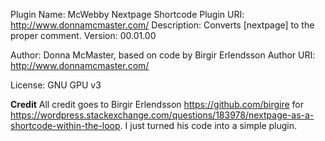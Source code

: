 Plugin Name: McWebby Nextpage Shortcode
Plugin URI: http://www.donnamcmaster.com/
Description: Converts [nextpage] to the proper <!--nextpage--> comment.
Version: 00.01.00

Author: Donna McMaster, based on code by Birgir Erlendsson
Author URI: http://www.donnamcmaster.com/

License: GNU GPU v3

**Credit**
All credit goes to Birgir Erlendsson https://github.com/birgire for
https://wordpress.stackexchange.com/questions/183978/nextpage-as-a-shortcode-within-the-loop. 
I just turned his code into a simple plugin. 
